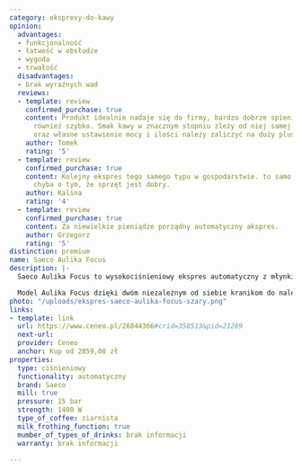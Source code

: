 ```yaml
---
category: ekspresy-do-kawy
opinion:
  advantages:
  - funkcjonalność
  - łatwość w obsłudze
  - wygoda
  - trwałość
  disadvantages:
  - brak wyraźnych wad
  reviews:
  - template: review
    confirmed_purchase: true
    content: Produkt idealnie nadaje się do firmy, bardzo dobrze spienia mleko, działa
      również szybko. Smak kawy w znacznym stopniu zleży od niej samej. Łatwość obsługi,
      oraz własne ustawienie mocy i ilości należy zaliczyć na duży plus.
    author: Tomek
    rating: '5'
  - template: review
    confirmed_purchase: true
    content: Kolejny ekspres tego samego typu w gospodarstwie. to samo za siebie świadczy
      chyba o tym, że sprzęt jest dobry.
    author: Kalina
    rating: '4'
  - template: review
    confirmed_purchase: true
    content: Za niewielkie pieniądze porządny automatyczny akspres.
    author: Grzegorz
    rating: '5'
distinction: premium
name: Saeco Aulika Focus
description: |-
  Saeco Aulika Focus to wysokociśnieniowy ekspres automatyczny z młynkiem o mocy 1400 W. Został wyposażony w spieniacz do mleka oraz intuicyjny interfejs z polskim menu, umożliwiający dostosowanie poszczególnych funkcji za pomocą jednego przycisku. Urządzenie cechuje się wysoką wygodą użytkowania i umożliwia przygotowywanie dwóch kaw jednocześnie.

  Model Aulika Focus dzięki dwóm niezależnym od siebie kranikom do nalewania umożliwia przygotowywanie dwóch porcji kaw w tym samym czasie. Takie rozwiązanie znacznie usprawnia proces parzenia, zwłaszcza w przypadku użytkowania sprzętu przez więcej niż jedną osobę. Wewnątrz urządzenia znajduje się młynek charakteryzujący się cichą i szybką pracą. Użytkownik ma możliwość dostosowania stopnia mielenia kawy do własnych preferencji, decydując się na jeden z 8 możliwych wariantów. Przygotowanie mlecznej kremowej kawy z lekką pianką umożliwia spieniacz mleka pracujący pod ciśnieniem. Pojemny zbiornik na odpadki potrafi zmieścić nawet 18 porcji fusów.
photo: "/uploads/ekspres-saeco-aulika-focus-szary.png"
links:
- template: link
  url: https://www.ceneo.pl/26844366#crid=358513&pid=21269
  next-url:
  provider: Ceneo
  anchor: Kup od 2859,00 zł
properties:
  type: ciśnieniowy
  functionality: automatyczny
  brand: Saeco
  mill: true
  pressure: 15 bar
  strength: 1400 W
  type_of_coffee: ziarnista
  milk_frothing_function: true
  mumber_of_types_of_drinks: brak informacji
  warranty: brak informacji

---
```

